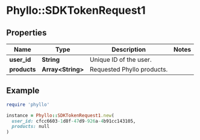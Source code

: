 # Phyllo::SDKTokenRequest1

## Properties

| Name | Type | Description | Notes |
| ---- | ---- | ----------- | ----- |
| **user_id** | **String** | Unique ID of the user. |  |
| **products** | **Array&lt;String&gt;** | Requested Phyllo products. |  |

## Example

```ruby
require 'phyllo'

instance = Phyllo::SDKTokenRequest1.new(
  user_id: cfcc6603-1d8f-47d9-926a-4b91cc143105,
  products: null
)
```

